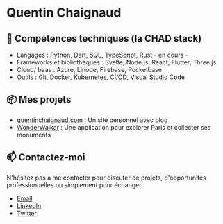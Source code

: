 # Quentin Chaignaud

## 🔧  Compétences techniques (la CHAD stack)
- Langages : Python, Dart, SQL, TypeScript, Rust - en cours -
- Frameworks et bibliothèques : Svelte, Node.js, React, Flutter, Three.js
- Cloud/ baas : Azure, Linode, Firebase, Pocketbase
- Outils : Git, Docker, Kubernetes, CI/CD, Visual Studio Code
  
## 📦 Mes projets
- [quentinchaignaud.com](https://www.quentinchaignaud.com/) : Un site personnel avec blog
- [WonderWalkar](https://wonderwalkar.com/) : Une application pour explorer Paris et collecter ses monuments

## 📫 Contactez-moi
N'hésitez pas à me contacter pour discuter de projets, d'opportunités professionnelles ou simplement pour échanger :

- [Email](mailto:contact@quentinchaignaud.com?subject=[GitHub]%20Source%20Han%20Sans)
- [LinkedIn](https://www.linkedin.com/in/quentin-chaignaud/)
- [Twitter](https://twitter.com/quentin__js)
